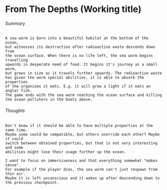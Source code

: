 # From The Depths (Working title)

###### Summary
    A sea worm is born into a beautiful habitat at the bottom of the ocean, 
    but witnesses its destruction after radioactive waste descends down from 
    the ocean surface. When there is no life left, the sea worm begins travelling 
    upwards in desperate need of food. It begins it's journey as a small worm, 
    but grows in size as it travels further upwards. The radioactive waste 
    has given the worm special abilities, it is able to absorb the properties 
    of the organisms it eats. E.g. it will grow a light if it eats an angler fish. 
    The game ends with the sea worm reaching the ocean surface and killing
    the ocean polluters in the boats above.

###### Thoughts
    Don't know if it should be able to have multiple properties at the same time. 
    Maybe some could be compatible, but others override each other? Maybe it could 
    switch between obtained properties, but that is not very interesting and some 
    abilities might lose their usage further up the ocean.

    I want to focus on immersiveness and that everything somewhat "makes sense". 
    For example if the player dies, the sea worm can't just respawn from thin air. 
    Maybe it is left unconscious and it wakes up after descending down to the previous checkpoint.
